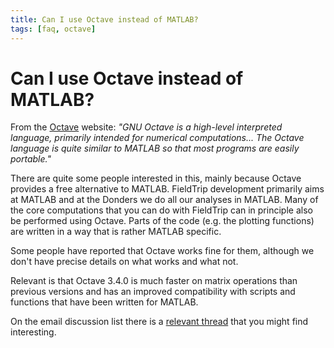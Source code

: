 ```yaml
---
title: Can I use Octave instead of MATLAB?
tags: [faq, octave]
---
```


# Can I use Octave instead of MATLAB?

From the [Octave](http://www.gnu.org/software/octave) website: _"GNU Octave is a high-level interpreted language, primarily intended for numerical computations... The Octave language is quite similar to MATLAB so that most programs are easily portable."_

There are quite some people interested in this, mainly because Octave provides a free alternative to MATLAB. FieldTrip development primarily aims at MATLAB and at the Donders we do all our analyses in MATLAB. Many of the core computations that you can do with FieldTrip can in principle also be performed using Octave. Parts of the code (e.g. the plotting functions) are written in a way that is rather MATLAB specific.

Some people have reported that Octave works fine for them, although we don't have precise details on what works and what not.

Relevant is that Octave 3.4.0 is much faster on matrix operations than previous versions and has an improved compatibility with scripts and functions that have been written for MATLAB.

On the email discussion list there is a [relevant thread](http://mailman.science.ru.nl/pipermail/fieldtrip/2010-December/003339.html) that you might find interesting.
